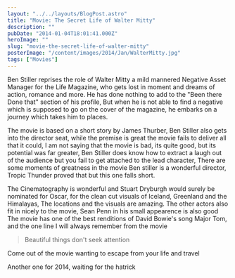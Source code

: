 ```yaml
---
layout: "../../layouts/BlogPost.astro"
title: "Movie: The Secret Life of Walter Mitty"
description: ""
pubDate: "2014-01-04T18:01:41.000Z"
heroImage: ""
slug: "movie-the-secret-life-of-walter-mitty"
posterImage: "/content/images/2014/Jan/WalterMitty.jpg"
tags: ["Movies"]
---
```


Ben Stiller reprises the role of Walter Mitty a mild mannered Negative Asset Manager for the Life Magazine, who gets lost in moment and dreams of action, romance and more. He has done nothing to add to the "Been there Done that" section of his profile, But when he is not able to find a negative which is supposed to go on the cover of the magazine, he embarks on a journey which takes him to places.

The movie is based on a short story by James Thurber, Ben Stiller also gets into the director seat, while the premise is great the movie fails to deliver all that it could, I am not saying that the movie is bad, its quite good, but its potential was far greater, Ben Stiller does know how to extract a laugh out of the audience but you fail to get attached to the lead character, There are some moments of greatness in the movie  Ben stiller is a wonderful director, Tropic Thunder proved that but this one falls short.

The Cinematography is wonderful and Stuart Dryburgh would surely be nominated for Oscar, for the clean cut visuals of Iceland, Greenland and the Himalayas, The locations and the visuals are amazing.
The other actors also fit in nicely to the movie, Sean Penn in his small appearence is also good
The movie has one of the best renditions of David Bowie's song Major Tom, and the one line I will always remember from the movie
>Beautiful things don't seek attention

Come out of the movie wanting to escape from your life and travel

Another one for 2014, waiting for the hatrick
